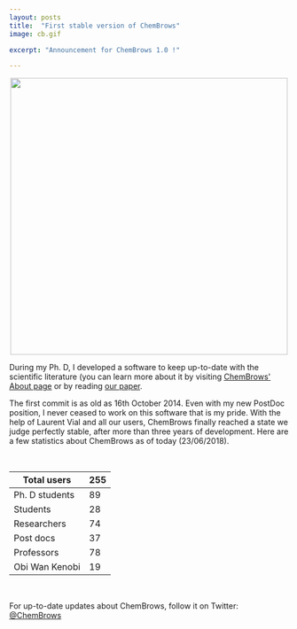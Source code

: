 ```yaml
---
layout: posts
title:  "First stable version of ChemBrows"
image: cb.gif

excerpt: "Announcement for ChemBrows 1.0 !"

---
```

<p align="center">
  <img width="500" src="{{ site.baseurl }}/images/cb.gif">
</p>

During my Ph. D, I developed a software to keep up-to-date with the
scientific literature (you can learn more about it by visiting [ChemBrows'
About page](http://www.chembrows.com/website/index.php?static3/about) or by
reading [our paper](http://pubs.acs.org/doi/abs/10.1021/acs.jchemed.6b00024).  

The first commit is as old as 16th October 2014. Even with my new PostDoc
position, I never ceased to work on this software that is my pride. With
the help of Laurent Vial and all our users, ChemBrows finally reached a
state we judge perfectly stable, after more than three years of development.
Here are a few statistics about ChemBrows as of today (23/06/2018).  

<br>

| Total users    | 255 |
|----------------|-----|
| Ph. D students | 89  |
| Students       | 28  |
| Researchers    | 74  |
| Post docs      | 37  |
| Professors     | 78  |
| Obi Wan Kenobi | 19  |

<br>

For up-to-date updates about ChemBrows, follow it on Twitter:
[@ChemBrows](https://twitter.com/ChemBrows)
